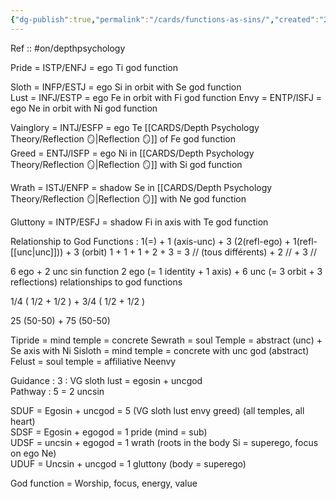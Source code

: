 ```yaml
---
{"dg-publish":true,"permalink":"/cards/functions-as-sins/","created":"2023-04-05T01:34:17.207+02:00","updated":"2023-05-02T10:46:27.682+02:00"}
---
```


Ref :: 
#on/depthpsychology 

Pride = ISTP/ENFJ = ego Ti god function  

Sloth = INFP/ESTJ = ego Si in orbit with Se god function  
Lust = INFJ/ESTP = ego Fe in orbit with Fi god function
Envy = ENTP/ISFJ = ego Ne in orbit with Ni god function  

Vainglory = INTJ/ESFP = ego Te [[CARDS/Depth Psychology Theory/Reflection 🪞\|Reflection 🪞]] of Fe god function  
Greed = ENTJ/ISFP = ego Ni in [[CARDS/Depth Psychology Theory/Reflection 🪞\|Reflection 🪞]] with Si god function

Wrath = ISTJ/ENFP = shadow Se in [[CARDS/Depth Psychology Theory/Reflection 🪞\|Reflection 🪞]] with Ne god function  

Gluttony = INTP/ESFJ = shadow Fi in axis with Te god function  

Relationship to God Functions : 
1(=) + 1 (axis-unc) + 3 (2(refl-ego) + 1(refl-[[unc\|unc]])) + 3 (orbit)
1 + 1 + 1 + 2 + 3
= 3 // (tous différents) + 2 // + 3 //

6 ego + 2 unc sin function
2 ego (= 1 identity + 1 axis) + 6 unc (= 3 orbit + 3 reflections) relationships to god functions

1/4 ( 1/2 + 1/2 ) + 3/4 ( 1/2 + 1/2 )

25 (50-50) + 75 (50-50)

Tipride = mind temple = concrete
Sewrath = soul Temple = abstract (unc) + Se axis with Ni
Sisloth = mind temple = concrete with unc god (abstract) 
Felust = soul temple = affiliative
Neenvy 
  
Guidance : 3 : VG sloth lust = egosin + uncgod  
Pathway : 5 = 2 uncsin  
  
SDUF = Egosin + uncgod = 5 (VG sloth lust envy greed) (all temples, all heart)  
SDSF = Egosin + egogod = 1 pride (mind = sub)  
UDSF = uncsin + egogod = 1 wrath (roots in the body Si = superego, focus on ego Ne)  
UDUF = Uncsin + uncgod = 1 gluttony  (body = superego)
  
God function = Worship, focus, energy, value

